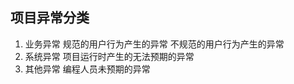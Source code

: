 ## 项目异常分类

1. 业务异常
   规范的用户行为产生的异常
   不规范的用户行为产生的异常
2. 系统异常
   项目运行时产生的无法预期的异常
3. 其他异常
   编程人员未预期的异常





